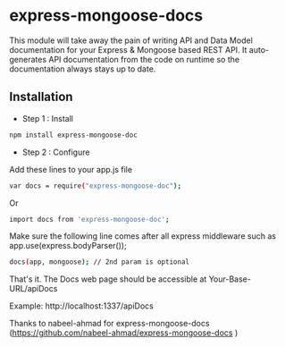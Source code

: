 express-mongoose-docs
=====================

This module will take away the pain of writing API and Data Model documentation for your Express & Mongoose based REST API.
It auto-generates API documentation from the code on runtime so the documentation always stays up to date.


Installation
--------------

* Step 1 : Install

```sh
npm install express-mongoose-doc
```

* Step 2 : Configure

Add these lines to your app.js file

```sh
var docs = require("express-mongoose-doc");
```
Or

```sh
import docs from 'express-mongoose-doc';
```

Make sure the following line comes after all express middleware such as app.use(express.bodyParser());

```sh
docs(app, mongoose); // 2nd param is optional
```

That's it. The Docs web page should be accessible at Your-Base-URL/apiDocs

Example: http://localhost:1337/apiDocs

Thanks to nabeel-ahmad for express-mongoose-docs (https://github.com/nabeel-ahmad/express-mongoose-docs )
